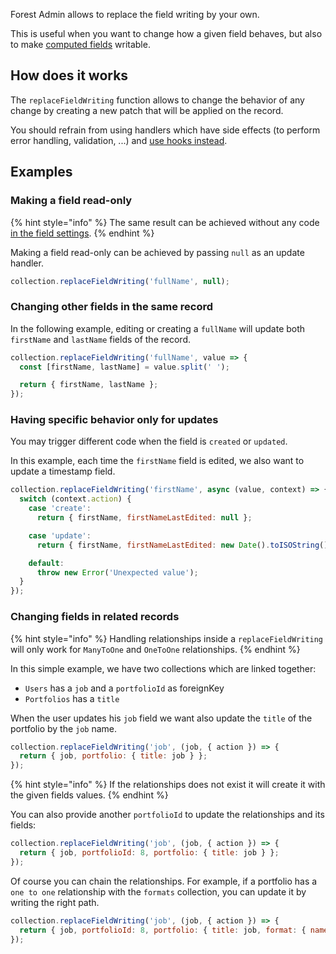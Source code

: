 Forest Admin allows to replace the field writing by your own.

This is useful when you want to change how a given field behaves, but also to make [computed fields](./computed.md) writable.

## How does it works

The `replaceFieldWriting` function allows to change the behavior of any change by creating a new patch that will be applied on the record.

You should refrain from using handlers which have side effects (to perform error handling, validation, ...) and [use hooks instead](../hooks/README.md).

## Examples

### Making a field read-only

{% hint style="info" %}
The same result can be achieved without any code [in the field settings](https://docs.forestadmin.com/user-guide/collections/customize-your-fields#basic-settings).
{% endhint %}

Making a field read-only can be achieved by passing `null` as an update handler.

```javascript
collection.replaceFieldWriting('fullName', null);
```

### Changing other fields in the same record

In the following example, editing or creating a `fullName` will update both `firstName` and `lastName` fields of the record.

```javascript
collection.replaceFieldWriting('fullName', value => {
  const [firstName, lastName] = value.split(' ');

  return { firstName, lastName };
});
```

### Having specific behavior only for updates

You may trigger different code when the field is `created` or `updated`.

In this example, each time the `firstName` field is edited, we also want to update a timestamp field.

```javascript
collection.replaceFieldWriting('firstName', async (value, context) => {
  switch (context.action) {
    case 'create':
      return { firstName, firstNameLastEdited: null };

    case 'update':
      return { firstName, firstNameLastEdited: new Date().toISOString() };

    default:
      throw new Error('Unexpected value');
  }
});
```

### Changing fields in related records

{% hint style="info" %}
Handling relationships inside a `replaceFieldWriting` will only work for `ManyToOne` and `OneToOne` relationships.
{% endhint %}

In this simple example, we have two collections which are linked together:

- `Users` has a `job` and a `portfolioId` as foreignKey
- `Portfolios` has a `title`

When the user updates his `job` field we want also update the `title` of the portfolio by the `job` name.

```javascript
collection.replaceFieldWriting('job', (job, { action }) => {
  return { job, portfolio: { title: job } };
});
```

{% hint style="info" %}
If the relationships does not exist it will create it with the given fields values.
{% endhint %}

You can also provide another `portfolioId` to update the relationships and its fields:

```javascript
collection.replaceFieldWriting('job', (job, { action }) => {
  return { job, portfolioId: 8, portfolio: { title: job } };
});
```

Of course you can chain the relationships. For example, if a portfolio has a `one to one` relationship
with the `formats` collection, you can update it by writing the right path.

```javascript
collection.replaceFieldWriting('job', (job, { action }) => {
  return { job, portfolioId: 8, portfolio: { title: job, format: { name: 'pdf' } } };
});
```
